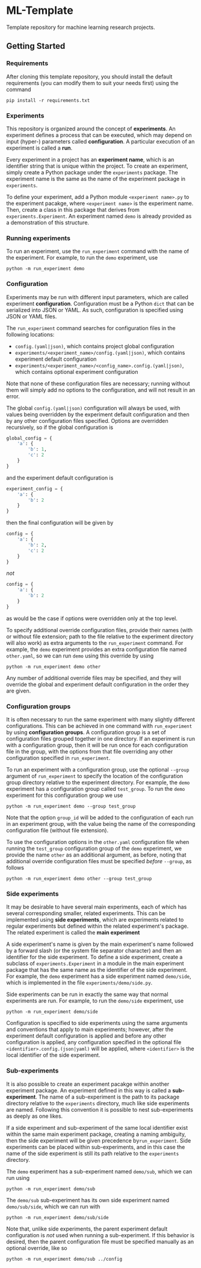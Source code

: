 # ML-Template
Template repository for machine learning research projects.


## Getting Started

### Requirements

After cloning this template repository, you should install
the default requirements (you can modify them to suit your needs first) using
the command
```commandline
pip install -r requirements.txt
```

### Experiments

This repository is organized around the concept of **experiments**. An
experiment defines a process that can be executed, which may depend
on input (hyper-) parameters called **configuration**. A particular execution
of an experiment is called a **run**.

Every experiment in a project has an **experiment name**, which is an
identifier string that is unique within the project. To create an experiment,
simply create a Python package under the `experiments` package. The experiment
name is the same as the name of the experiment package in `experiments`.

To define your experiment, add a Python module `<experiment name>.py` to the
experiment pacakge, where `<experiment name>` is the experiment name. Then, 
create a class in this package that derives from `experiments.Experiment`. An
experiment named `demo` is already provided as a demonstration of this 
structure.

### Running experiments

To run an experiment, use the `run_experiment` command with the name of the
experiment. For example, to run the `demo` experiment, use
```commandline
python -m run_experiment demo
```

### Configuration

Experiments may be run with different input parameters, which are called
experiment **configuration**. Configuration must be a Python `dict` that can
be serialized into JSON or YAML. As such, configuration is specified using JSON
or YAML files.

The `run_experiment` command searches for configuration files in the following
locations:

- `config.(yaml|json)`, which contains project global configuration
- `experiments/<experiment_name>/config.(yaml|json)`, which contains experiment
   default configuration
- `experiments/<experiment_name>/<config_name>.config.(yaml|json)`, which
   contains optional experiment configuration

Note that none of these configuration files are necessary; running without them
will simply add no options to the configuration, and will not result in an 
error.

The global `config.(yaml|json)` configuration will always be used, with values
being overridden by the experiment default configuration and then by any other 
configuration files specified. Options are overridden recursively, so if the
global configuration is
```python
global_config = {
    'a': {
        'b': 1,
        'c': 2
    }
}
```
and the experiment default configuration is
```python
experiment_config = {
    'a': {
        'b': 2
    }
}
```
then the final configuration will be given by
```python
config = {
    'a': {
        'b': 2,
        'c': 2
    }
}
```
_not_
```python
config = {
    'a': {
        'b': 2
    }
}
```
as would be the case if options were overridden only at the top level.

To specify additional override configuration files, provide their names
(with or without file extension; path to the file relative to the experiment
directory will also work) as extra arguments to the `run_experiment`
command. For example, the `demo` experiment provides an extra configuration file
named `other.yaml`, so we can run `demo` using this override by using
```commandline
python -m run_experiment demo other
```
Any number of additional override files may be specified, and they will override
the global and experiment default configuration in the order they are given.

### Configuration groups

It is often necessary to run the same experiment with many slightly different
configurations. This can be achieved in one command with `run_experiment` by
using **configuration groups**. A configuration group is a set of configuration
files grouped together in one directory. If an experiment is run with a 
configuration group, then it will be run once for each configuration file in the
group, with the options from that file overriding any other configuration
specified in `run_experiment`. 

To run an experiment with a configuration group, use the optional `--group`
argument of `run_experiment` to specify the location of the configuration group
directory relative to the experiment directory. For example, the `demo`
experiment has a configuration group called `test_group`. To run the `demo`
experiment for this configuration group we use
```commandline
python -m run_experiment demo --group test_group
```
Note that the option `group_id` will be added to the configuration of each
run in an experiment group, with the value being the name of the corresponding 
configuration file (without file extension).

To use the configuration options in the `other.yaml` configuration file when
running the `test_group` configuration group of the `demo` experiment, we
provide the name `other` as an additional argument, as before, noting that
additional override configuration files must be specified _before_ `--group`,
as follows
```commandline
python -m run_experiment demo other --group test_group
```

### Side experiments

It may be desirable to have several main experiments, each of which has several
corresponding smaller, related experiments. This can be implemented using
**side experiments**, which are experiments related to regular experiments but
defined within the related experiment's package. The related experiment is 
called the **main experiment**

A side experiment's name is given by the main experiment's name followed by a
forward slash (or the system file separator character) and then an identifier
for the side experiment. To define a side  experiment, create a subclass of 
`experiments.Experiment` in a module in the main experiment package that has 
the same name as the identifier of the side experiment. For example, the `demo`
experiment has a side experiment named `demo/side`, which is implemented in the
file `experiments/demo/side.py`.

Side experiments can be run in exactly the same way that normal experiments
are run. For example, to run the `demo/side` experiment, use
```commandline
python -m run_experiment demo/side
```
Configuration is specified to side experiments using the same arguments and
conventions that apply to main experiments; however, after the experiment
default configuration is applied and before any other configuration is applied,
any configuration specified in the optional file
`<identifier>.config.(json|yaml)` will be applied, where `<identifier>` is the
local identifier of the side experiment.

### Sub-experiments

It is also possible to create an experiment pacakge within another experiment
package. An experiment defined in this way is called a **sub-experiment**. The
name of a sub-experiment is the path to its package directory relative to the
`experiments` directory, much like side experiments are named. Following this
convention it is possible to nest sub-experiments as deeply as one likes. 

If a side experiment and sub-experiment of the same local identifier exist within
the same main experiment package, creating a naming ambiguity, then the side
experiment will be given precedence by`run_experiment`. Side experiments can be
placed within sub-experiments, and in this case the name of the side experiment
is still its path relative to the `experiments` directory.

The `demo` experiment has a sub-experiment named `demo/sub`, which we can run
using
```commandline
python -m run_experiment demo/sub
```
The `demo/sub` sub-experiment has its own side experiment named `demo/sub/side`,
which we can run with
```commandline
python -m run_experiment demo/sub/side
```
Note that, unlike side experiments, the parent experiment default configuration
is _not_ used when running a sub-experiment. If this behavior is desired, then
the parent configuration file must be specified manually as an optional 
override, like so
```commandline
python -m run_experiment demo/sub ../config
```